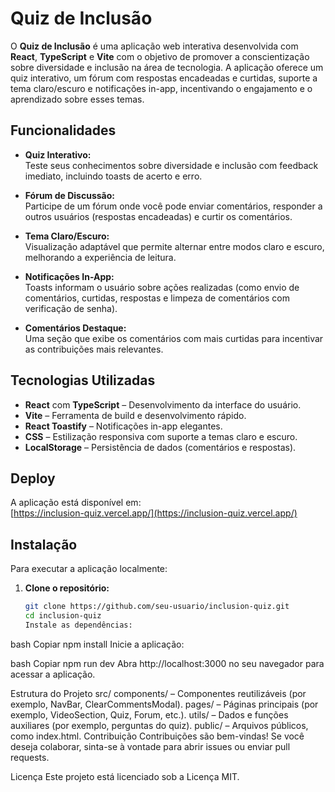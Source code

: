# Quiz de Inclusão

O **Quiz de Inclusão** é uma aplicação web interativa desenvolvida com **React**, **TypeScript** e **Vite** com o objetivo de promover a conscientização sobre diversidade e inclusão na área de tecnologia. A aplicação oferece um quiz interativo, um fórum com respostas encadeadas e curtidas, suporte a tema claro/escuro e notificações in-app, incentivando o engajamento e o aprendizado sobre esses temas.

## Funcionalidades

- **Quiz Interativo:**  
  Teste seus conhecimentos sobre diversidade e inclusão com feedback imediato, incluindo toasts de acerto e erro.
- **Fórum de Discussão:**  
  Participe de um fórum onde você pode enviar comentários, responder a outros usuários (respostas encadeadas) e curtir os comentários.
- **Tema Claro/Escuro:**  
  Visualização adaptável que permite alternar entre modos claro e escuro, melhorando a experiência de leitura.
- **Notificações In-App:**  
  Toasts informam o usuário sobre ações realizadas (como envio de comentários, curtidas, respostas e limpeza de comentários com verificação de senha).

- **Comentários Destaque:**  
  Uma seção que exibe os comentários com mais curtidas para incentivar as contribuições mais relevantes.

## Tecnologias Utilizadas

- **React** com **TypeScript** – Desenvolvimento da interface do usuário.
- **Vite** – Ferramenta de build e desenvolvimento rápido.
- **React Toastify** – Notificações in-app elegantes.
- **CSS** – Estilização responsiva com suporte a temas claro e escuro.
- **LocalStorage** – Persistência de dados (comentários e respostas).

## Deploy

A aplicação está disponível em:  
[https://inclusion-quiz.vercel.app/](https://inclusion-quiz.vercel.app/)

## Instalação

Para executar a aplicação localmente:

1. **Clone o repositório:**

   ```bash
   git clone https://github.com/seu-usuario/inclusion-quiz.git
   cd inclusion-quiz
   Instale as dependências:
   ```

bash
Copiar
npm install
Inicie a aplicação:

bash
Copiar
npm run dev
Abra http://localhost:3000 no seu navegador para acessar a aplicação.

Estrutura do Projeto
src/
components/ – Componentes reutilizáveis (por exemplo, NavBar, ClearCommentsModal).
pages/ – Páginas principais (por exemplo, VideoSection, Quiz, Forum, etc.).
utils/ – Dados e funções auxiliares (por exemplo, perguntas do quiz).
public/ – Arquivos públicos, como index.html.
Contribuição
Contribuições são bem-vindas! Se você deseja colaborar, sinta-se à vontade para abrir issues ou enviar pull requests.

Licença
Este projeto está licenciado sob a Licença MIT.
